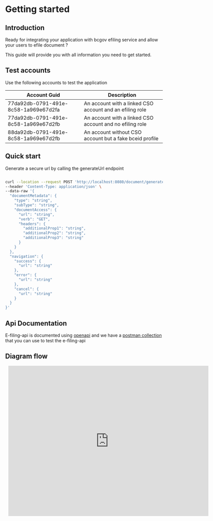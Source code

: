 # Getting started

## Introduction

Ready for integrating your application with bcgov efiling service and allow your users to efile document ?

This guide will provide you with all information you need to get started.

## Test accounts

Use the following accounts to test the application

| Account Guid | Description |
| --- | --- |
| 77da92db-0791-491e-8c58-1a969e67d2fa | An account with a linked CSO account and an efiling role |
| 77da92db-0791-491e-8c58-1a969e67d2fb | An account with a linked CSO account and no efiling role |
| 88da92db-0791-491e-8c58-1a969e67d2fb | An account without CSO account but a fake bceid profile |

## Quick start

Generate a secure url by calling the generateUrl endpoint

```bash

curl --location --request POST 'http://localhost:8080/document/generateUrl' \
--header 'Content-Type: application/json' \
--data-raw '{
  "documentMetadata": {
    "type": "string",
    "subType": "string",
    "documentAccess": {
      "url": "string",
      "verb": "GET",
      "headers": {
        "additionalProp1": "string",
        "additionalProp2": "string",
        "additionalProp3": "string"
      }
    }
  },
  "navigation": {
    "success": {
      "url": "string"
    },
    "error": {
      "url": "string"
    },
    "cancel": {
      "url": "string"
    }
  }
}'

```

## Api Documentation

E-filing-api is documented using [openapi](http://editor.swagger.io/?url=https://raw.githubusercontent.com/bcgov/jag-file-submission/master/src/backend/efiling-api/jag-efiling-api.yaml) and we have a [postman collection](https://raw.githubusercontent.com/bcgov/jag-file-submission/master/src/backend/jag-efiling-api/src/test/jag-efiling-api.postman_collection.json) that you can use to test the e-filing-api

## Diagram flow

<div style="width: 640px; height: 480px; margin: 10px; position: relative;"><iframe allowfullscreen frameborder="0" style="width:640px; height:480px" src="https://app.lucidchart.com/documents/embeddedchart/fb8a218a-99b6-4285-a653-93a6271f6de8" id="wLo6x541WcTP"></iframe></div>
